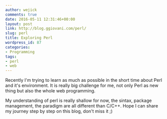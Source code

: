 ```yaml
---
author: wejick
comments: true
date: 2016-05-11 12:31:46+00:00
layout: post
link: http://blog.ggiovani.com/perl/
slug: perl
title: Exploring Perl
wordpress_id: 87
categories:
- Programming
tags:
- perl
- web
---
```


Recently I'm trying to learn as much as possible in the short time about Perl and it's environment. It is really big challenge for me, not only Perl as new thing but also the whole web programming.

My understanding of perl is really shallow for now, the sintax, package management, the paradigm are all different than C/C++. Hope I can share my journey step by step on this blog, don't miss it ;)

